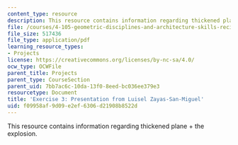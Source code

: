 ```yaml
---
content_type: resource
description: This resource contains information regarding thickened plane + the explosion.
file: /courses/4-105-geometric-disciplines-and-architecture-skills-reciprocal-methodologies-fall-2012/f09958af9d09e2ef6306d21908b8522d_MIT4_105F12_Pres_Ex3_LZ.pdf
file_size: 517436
file_type: application/pdf
learning_resource_types:
- Projects
license: https://creativecommons.org/licenses/by-nc-sa/4.0/
ocw_type: OCWFile
parent_title: Projects
parent_type: CourseSection
parent_uid: 7bb7ac6c-10da-13f0-8eed-bc036ee379e3
resourcetype: Document
title: 'Exercise 3: Presentation from Luisel Zayas-San-Miguel'
uid: f09958af-9d09-e2ef-6306-d21908b8522d
---
```

This resource contains information regarding thickened plane + the explosion.
